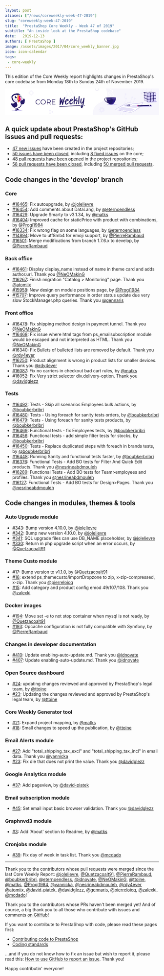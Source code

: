 ```yaml
---
layout: post
aliases: ["/news/coreweekly-week-47-2019"]
slug: "coreweekly-week-47-2019"
title:  "PrestaShop Core Weekly - Week 47 of 2019"
subtitle: "An inside look at the PrestaShop codebase"
date:   2019-12-13
authors: [ PrestaShop ]
image: /assets/images/2017/04/core_weekly_banner.jpg
icon: icon-calendar
tags:
 - core-weekly
---
```


This edition of the Core Weekly report highlights changes in PrestaShop's core codebase from Monday 18th to Sunday 24th of November 2019.

![Core Weekly banner](/assets/images/2018/12/banner-core-weekly.jpg)


## A quick update about PrestaShop's GitHub issues and pull requests:

- [47 new issues](https://github.com/search?q=org%3APrestaShop+is%3Apublic++-repo%3Aprestashop%2Fprestashop.github.io++is%3Aissue+created%3A2019-11-18..2019-11-24) have been created in the project repositories;
- [50 issues have been closed](https://github.com/search?q=org%3APrestaShop+is%3Apublic++-repo%3Aprestashop%2Fprestashop.github.io++is%3Aissue+closed%3A2019-11-18..2019-11-24), including [8 fixed issues](https://github.com/search?q=org%3APrestaShop+is%3Apublic++-repo%3Aprestashop%2Fprestashop.github.io++is%3Aissue+label%3Afixed+closed%3A2019-11-18..2019-11-24) on the core;
- [48 pull requests have been opened](https://github.com/search?q=org%3APrestaShop+is%3Apublic++-repo%3Aprestashop%2Fprestashop.github.io++is%3Apr+created%3A2019-11-18..2019-11-24) in the project repositories;
- [58 pull requests have been closed](https://github.com/search?q=org%3APrestaShop+is%3Apublic++-repo%3Aprestashop%2Fprestashop.github.io++is%3Apr+closed%3A2019-11-18..2019-11-24), including [50 merged pull requests](https://github.com/search?q=org%3APrestaShop+is%3Apublic++-repo%3Aprestashop%2Fprestashop.github.io++is%3Apr+merged%3A2019-11-18..2019-11-24).


## Code changes in the 'develop' branch


### Core
* [#16465](https://github.com/PrestaShop/PrestaShop/pull/16465): Fix autoupgrade, by [@jolelievre](https://github.com/jolelievre)
* [#16454](https://github.com/PrestaShop/PrestaShop/pull/16454): Add comments about DataLang, by [@eternoendless](https://github.com/eternoendless)
* [#16429](https://github.com/PrestaShop/PrestaShop/pull/16429): Upgrade Smarty to v3.1.34, by [@matks](https://github.com/matks)
* [#16404](https://github.com/PrestaShop/PrestaShop/pull/16404): Improved cache for staticPrice with product with combinations, by [@Progi1984](https://github.com/Progi1984)
* [#16334](https://github.com/PrestaShop/PrestaShop/pull/16334): Fix wrong flag on some languages, by [@eternoendless](https://github.com/eternoendless)
* [#14894](https://github.com/PrestaShop/PrestaShop/pull/14894): Move to utf8mb4 for emoji support, by [@PierreRambaud](https://github.com/PierreRambaud)
* [#16501](https://github.com/PrestaShop/PrestaShop/pull/16501): Merge modifications from branch 1.7.6.x to develop, by [@PierreRambaud](https://github.com/PierreRambaud)


### Back office
* [#16461](https://github.com/PrestaShop/PrestaShop/pull/16461): Display display_name instead of name in theme card and adds author.url. Thank you [@NeOMakinG](https://github.com/NeOMakinG)
* [#16267](https://github.com/PrestaShop/PrestaShop/pull/16267): Finish migration "Catalog > Monitoring" page. Thank you [@atomiix](https://github.com/atomiix)
* [#15958](https://github.com/PrestaShop/PrestaShop/pull/15958): New design on module positions page, by [@Progi1984](https://github.com/Progi1984)
* [#15707](https://github.com/PrestaShop/PrestaShop/pull/15707): Improve query performance in order status update due very slow StockManager.php queries. Thank you [@gennaris](https://github.com/gennaris)


### Front office
* [#16478](https://github.com/PrestaShop/PrestaShop/pull/16478): Fix shipping method design in payment tunnel. Thank you [@NeOMakinG](https://github.com/NeOMakinG)
* [#16468](https://github.com/PrestaShop/PrestaShop/pull/16468): Fix issue where html tags from ps_emailsubscription module would be escaped and not interpreted as HTML. Thank you [@NeOMakinG](https://github.com/NeOMakinG)
* [#16340](https://github.com/PrestaShop/PrestaShop/pull/16340): Fix Bullets of bulleted lists are removed by default. Thank you [@rdy4ever](https://github.com/rdy4ever)
* [#16250](https://github.com/PrestaShop/PrestaShop/pull/16250): Product alignment is wrong in product lists for smaller devices. Thank you [@rdy4ever](https://github.com/rdy4ever)
* [#16087](https://github.com/PrestaShop/PrestaShop/pull/16087): Fix no carriers in checkout bad cart rules, by [@matks](https://github.com/matks)
* [#16052](https://github.com/PrestaShop/PrestaShop/pull/16052): Fix Very strict selector div.delivery-option. Thank you [@davidglezz](https://github.com/davidglezz)


### Tests
* [#16492](https://github.com/PrestaShop/PrestaShop/pull/16492): Tests - Skip all scenarios Employees bulk actions, by [@boubkerbribri](https://github.com/boubkerbribri)
* [#16480](https://github.com/PrestaShop/PrestaShop/pull/16480): Tests - Using foreach for sanity tests orders, by [@boubkerbribri](https://github.com/boubkerbribri)
* [#16479](https://github.com/PrestaShop/PrestaShop/pull/16479): Tests - Using foreach for sanity tests products, by [@boubkerbribri](https://github.com/boubkerbribri)
* [#16469](https://github.com/PrestaShop/PrestaShop/pull/16469): Functional tests - fix Employees tests, by [@boubkerbribri](https://github.com/boubkerbribri)
* [#16456](https://github.com/PrestaShop/PrestaShop/pull/16456): Functional tests - add simple filter tests for stocks, by [@boubkerbribri](https://github.com/boubkerbribri)
* [#16450](https://github.com/PrestaShop/PrestaShop/pull/16450): Tests - Replace duplicated steps with foreach in brands tests, by [@boubkerbribri](https://github.com/boubkerbribri)
* [#16448](https://github.com/PrestaShop/PrestaShop/pull/16448): Running Sanity and functional tests faster, by [@boubkerbribri](https://github.com/boubkerbribri)
* [#16376](https://github.com/PrestaShop/PrestaShop/pull/16376): Functional Tests - Add BO tests for Filter And Quick Edit products. Thank you [@nesrineabdmouleh](https://github.com/nesrineabdmouleh)
* [#16289](https://github.com/PrestaShop/PrestaShop/pull/16289): Functional Tests - Add BO tests for Team>employees and profiles. Thank you [@nesrineabdmouleh](https://github.com/nesrineabdmouleh)
* [#16127](https://github.com/PrestaShop/PrestaShop/pull/16127): Functional Tests - Add BO tests for Design>Pages. Thank you [@nesrineabdmouleh](https://github.com/nesrineabdmouleh)


## Code changes in modules, themes & tools


### Auto Upgrade module
* [#343](https://github.com/PrestaShop/autoupgrade/pull/343): Bump version 4.10.0, by [@jolelievre](https://github.com/jolelievre)
* [#342](https://github.com/PrestaShop/autoupgrade/pull/342): Bump new version 4.10.0, by [@jolelievre](https://github.com/jolelievre)
* [#341](https://github.com/PrestaShop/autoupgrade/pull/341): SQL upgrade files can use DB_NAME placeholder, by [@jolelievre](https://github.com/jolelievre)
* [#330](https://github.com/PrestaShop/autoupgrade/pull/330): Return in php upgrade script when an error occurs, by [@Quetzacoalt91](https://github.com/Quetzacoalt91)


### Theme Custo module
* [#17](https://github.com/PrestaShop/ps_themecusto/pull/17): Bump version to v1.1.0, by [@Quetzacoalt91](https://github.com/Quetzacoalt91)
* [#16](https://github.com/PrestaShop/ps_themecusto/pull/16): extend ps_themecusto/importDropzone to zip, x-zip-compressed, x-zip. Thank you [@pierreloicq](https://github.com/pierreloicq)
* [#15](https://github.com/PrestaShop/ps_themecusto/pull/15): Add category and product config emod 49/107/108. Thank you [@zalexki](https://github.com/zalexki)


### Docker images
* [#194](https://github.com/PrestaShop/docker/pull/194): Move set -e to not stop container when mysql is not ready, by [@Quetzacoalt91](https://github.com/Quetzacoalt91)
* [#193](https://github.com/PrestaShop/docker/pull/193): Opcache configuration is not fully compatible with Symfony, by [@PierreRambaud](https://github.com/PierreRambaud)


### Changes in developer documentation
* [#410](https://github.com/PrestaShop/docs/pull/410): Update enabling-auto-update.md. Thank you [@idnovate](https://github.com/idnovate)
* [#407](https://github.com/PrestaShop/docs/pull/407): Update enabling-auto-update.md. Thank you [@idnovate](https://github.com/idnovate)


### Open Source dashboard
* [#24](https://github.com/PrestaShop/open-source/pull/24): updating changes reviewed and approved by PrestaShop's legal team, by [@ttoine](https://github.com/ttoine)
* [#23](https://github.com/PrestaShop/open-source/pull/23): Updating the changes reviewed and approved by PrestaShop's legal team, by [@ttoine](https://github.com/ttoine)


### Core Weekly Generator tool
* [#21](https://github.com/PrestaShop/core-weekly-generator/pull/21): Expand project mapping, by [@matks](https://github.com/matks)
* [#18](https://github.com/PrestaShop/core-weekly-generator/pull/18): Small changes to speed up the publication, by [@ttoine](https://github.com/ttoine)


### Email Alerts module
* [#27](https://github.com/PrestaShop/ps_emailalerts/pull/27): Add "total_shipping_tax_excl" and "total_shipping_tax_incl" in email data. Thank you [@yannicka](https://github.com/yannicka)
* [#23](https://github.com/PrestaShop/ps_emailalerts/pull/23): Fix die that does not print the value. Thank you [@davidglezz](https://github.com/davidglezz)


### Google Analytics module
* [#37](https://github.com/PrestaShop/ps_googleanalytics/pull/37): Add pageview, by [@david-piatek](https://github.com/david-piatek)


### Email subscription module
* [#45](https://github.com/PrestaShop/ps_emailsubscription/pull/45): Set email input basic browser validation. Thank you [@davidglezz](https://github.com/davidglezz)


### Graphnvd3 module
* [#3](https://github.com/PrestaShop/graphnvd3/pull/3): Add 'About' section to Readme, by [@matks](https://github.com/matks)


### Cronjobs module
* [#39](https://github.com/PrestaShop/cronjobs/pull/39): Fix day of week in task list. Thank you [@mcdado](https://github.com/mcdado)


<hr />

Thank you to the contributors whose pull requests were merged since the last Core Weekly Report: [@jolelievre](https://github.com/jolelievre), [@Quetzacoalt91](https://github.com/Quetzacoalt91), [@PierreRambaud](https://github.com/PierreRambaud), [@boubkerbribri](https://github.com/boubkerbribri), [@eternoendless](https://github.com/eternoendless), [@idnovate](https://github.com/idnovate), [@NeOMakinG](https://github.com/NeOMakinG), [@ttoine](https://github.com/ttoine), [@matks](https://github.com/matks), [@Progi1984](https://github.com/Progi1984), [@yannicka](https://github.com/yannicka), [@nesrineabdmouleh](https://github.com/nesrineabdmouleh), [@rdy4ever](https://github.com/rdy4ever), [@atomiix](https://github.com/atomiix), [@david-piatek](https://github.com/david-piatek), [@davidglezz](https://github.com/davidglezz), [@gennaris](https://github.com/gennaris), [@pierreloicq](https://github.com/pierreloicq), [@zalexki](https://github.com/zalexki), [@mcdado](https://github.com/mcdado)!

Thank you to the contributors whose PRs haven't been merged yet! And of course, a big thank you to all those who contribute with issues and comments [on GitHub](https://github.com/PrestaShop/PrestaShop)!

If you want to contribute to PrestaShop with code, please read these pages first:

 * [Contributing code to PrestaShop](https://devdocs.prestashop.com/1.7/contribute/contribution-guidelines/)
 * [Coding standards](https://devdocs.prestashop.com/1.7/development/coding-standards/)

...and if you do not know how to fix an issue but wish to report it, please read this: [How to use GitHub to report an issue](https://devdocs.prestashop.com/1.7/contribute/contribute-reporting-issues/). Thank you!

Happy contributin' everyone!


